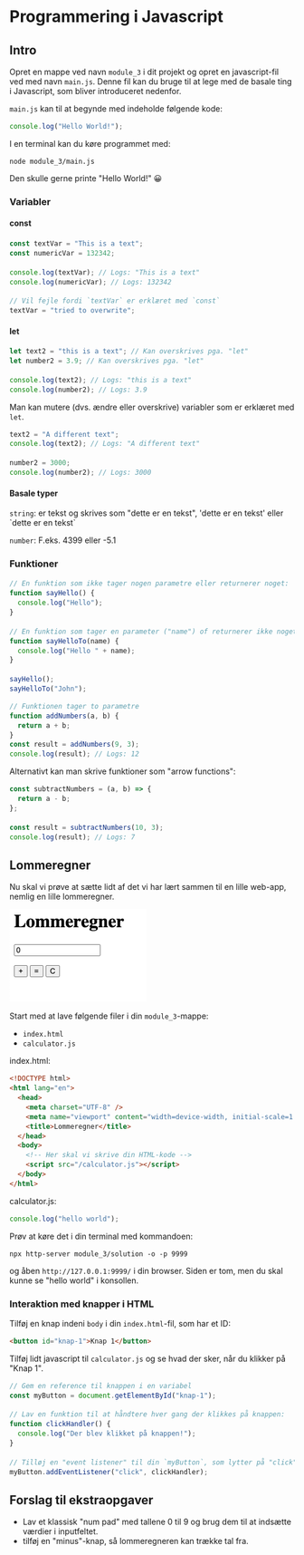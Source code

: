 # Programmering i Javascript

## Intro

Opret en mappe ved navn `module_3` i dit projekt og opret en javascript-fil ved med navn `main.js`. Denne fil kan du bruge til at lege med de basale ting i Javascript, som bliver introduceret nedenfor.

`main.js` kan til at begynde med indeholde følgende kode:

```javascript
console.log("Hello World!");
```

I en terminal kan du køre programmet med:

```
node module_3/main.js
```

Den skulle gerne printe "Hello World!" 😀

### Variabler

#### const

```javascript
const textVar = "This is a text";
const numericVar = 132342;

console.log(textVar); // Logs: "This is a text"
console.log(numericVar); // Logs: 132342

// Vil fejle fordi `textVar` er erklæret med `const`
textVar = "tried to overwrite";
```

#### let

```javascript
let text2 = "this is a text"; // Kan overskrives pga. "let"
let number2 = 3.9; // Kan overskrives pga. "let"

console.log(text2); // Logs: "this is a text"
console.log(number2); // Logs: 3.9
```

Man kan mutere (dvs. ændre eller overskrive) variabler som er erklæret med `let`.

```javascript
text2 = "A different text";
console.log(text2); // Logs: "A different text"

number2 = 3000;
console.log(number2); // Logs: 3000
```

#### Basale typer

`string`: er tekst og skrives som "dette er en tekst", 'dette er en tekst' eller \`dette er en tekst\`

`number`: F.eks. 4399 eller -5.1

### Funktioner

```javascript
// En funktion som ikke tager nogen parametre eller returnerer noget:
function sayHello() {
  console.log("Hello");
}

// En funktion som tager en parameter ("name") of returnerer ikke noget:
function sayHelloTo(name) {
  console.log("Hello " + name);
}

sayHello();
sayHelloTo("John");
```

```javascript
// Funktionen tager to parametre
function addNumbers(a, b) {
  return a + b;
}
const result = addNumbers(9, 3);
console.log(result); // Logs: 12
```

Alternativt kan man skrive funktioner som "arrow functions":

```javascript
const subtractNumbers = (a, b) => {
  return a - b;
};

const result = subtractNumbers(10, 3);
console.log(result); // Logs: 7
```

## Lommeregner

Nu skal vi prøve at sætte lidt af det vi har lært sammen til en lille web-app, nemlig en lille lommeregner.

![Lommeregner](../assets/lommeregner-basic.png)

Start med at lave følgende filer i din `module_3`-mappe:

- `index.html`
- `calculator.js`

index.html:

```html
<!DOCTYPE html>
<html lang="en">
  <head>
    <meta charset="UTF-8" />
    <meta name="viewport" content="width=device-width, initial-scale=1.0" />
    <title>Lommeregner</title>
  </head>
  <body>
    <!-- Her skal vi skrive din HTML-kode -->
    <script src="/calculator.js"></script>
  </body>
</html>
```

calculator.js:

```javascript
console.log("hello world");
```

Prøv at køre det i din terminal med kommandoen:

```
npx http-server module_3/solution -o -p 9999
```

og åben `http://127.0.0.1:9999/` i din browser. Siden er tom, men du skal kunne se "hello world" i konsollen.

### Interaktion med knapper i HTML

Tilføj en knap indeni `body` i din `index.html`-fil, som har et ID:

```html
<button id="knap-1">Knap 1</button>
```

Tilføj lidt javascript til `calculator.js` og se hvad der sker, når du klikker på "Knap 1".

```javascript
// Gem en reference til knappen i en variabel
const myButton = document.getElementById("knap-1");

// Lav en funktion til at håndtere hver gang der klikkes på knappen:
function clickHandler() {
  console.log("Der blev klikket på knappen!");
}

// Tilløj en "event listener" til din `myButton`, som lytter på "click"-events og kalder din `clickHandler`
myButton.addEventListener("click", clickHandler);
```

## Forslag til ekstraopgaver

- Lav et klassisk "num pad" med tallene 0 til 9 og brug dem til at indsætte værdier i inputfeltet.
- tilføj en "minus"-knap, så lommeregneren kan trække tal fra.
